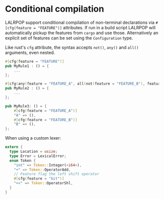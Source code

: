 # Conditional compilation

LALRPOP support conditional compilation of non-terminal declarations via
`#[cfg(feature = "FEATURE")]` attributes. If run in a build script LALRPOP will
automatically pickup the features from `cargo` and use those. Alternatively an
explicit set of features can be set using the `Configuration` type.

Like rust's `cfg` attribute, the syntax accepts `not()`, `any()` and `all()`
arguments, even nested.

```rust
#[cfg(feature = "FEATURE")]
pub MyRule1 : () = {
    ...
};

#[cfg(any(feature = "FEATURE_A", all(not(feature = "FEATURE_B"), feature = "FEATURE_C")))]
pub MyRule2 : () = {
    ...
};

pub MyRule3: () = {
    #[cfg(feature = "FEATURE_A")]
    "A" => (),
    #[cfg(feature = "FEATURE_B")]
    "B" => (),
};
```

When using a custom lexer:

```rust
extern {
  type Location = usize;
  type Error = LexicalError;
  enum Token {
    "int" => Token::Integer(<i64>),
    "+" => Token::OperatorAdd,
    // Feature flag the left shift operator
    #[cfg(feature = "bit")]
    "<<" => Token::OperatorShl,
  }
}
```
